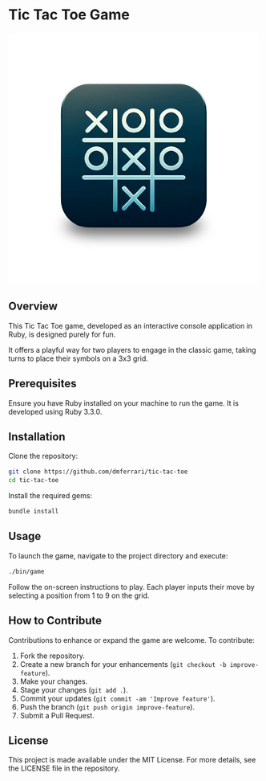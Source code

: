 # Tic Tac Toe Game

![Tic Tac Toe Icon](icon.png)

## Overview

This Tic Tac Toe game, developed as an interactive console application in Ruby, is designed purely for fun.

It offers a playful way for two players to engage in the classic game, taking turns to place their symbols on a 3x3 grid.

## Prerequisites

Ensure you have Ruby installed on your machine to run the game. It is developed using Ruby 3.3.0.

## Installation

Clone the repository:

```bash
git clone https://github.com/dmferrari/tic-tac-toe
cd tic-tac-toe
```

Install the required gems:
  
```bash
bundle install
```

## Usage

To launch the game, navigate to the project directory and execute:

```bash
./bin/game
```

Follow the on-screen instructions to play. Each player inputs their move by selecting a position from 1 to 9 on the grid.

## How to Contribute

Contributions to enhance or expand the game are welcome. To contribute:

1. Fork the repository.
2. Create a new branch for your enhancements (`git checkout -b improve-feature`).
3. Make your changes.
4. Stage your changes (`git add .`).
5. Commit your updates (`git commit -am 'Improve feature'`).
6. Push the branch (`git push origin improve-feature`).
7. Submit a Pull Request.

## License

This project is made available under the MIT License. For more details, see the LICENSE file in the repository.
